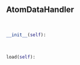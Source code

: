 ## <a id=McUtils.Data.AtomData.AtomDataHandler>AtomDataHandler</a>


<a id=McUtils.Data.AtomData.AtomDataHandler.__init__>&nbsp;</a>
```python
__init__(self): 
```

<a id=McUtils.Data.AtomData.AtomDataHandler.load>&nbsp;</a>
```python
load(self): 
```

